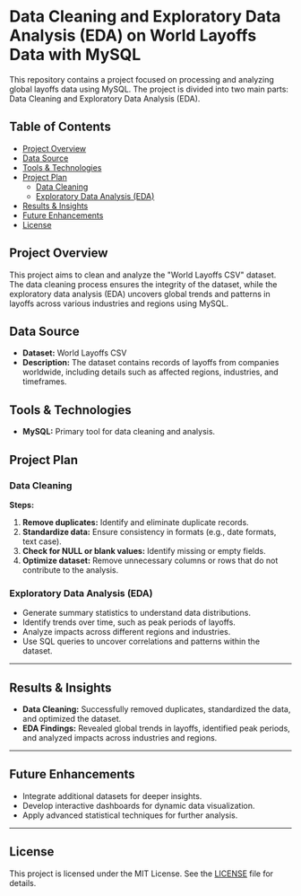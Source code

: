 # Data Cleaning and Exploratory Data Analysis (EDA) on World Layoffs Data with MySQL

This repository contains a project focused on processing and analyzing global layoffs data using MySQL. The project is divided into two main parts: Data Cleaning and Exploratory Data Analysis (EDA).

## Table of Contents
- [Project Overview](#project-overview)
- [Data Source](#data-source)
- [Tools & Technologies](#tools--technologies)
- [Project Plan](#project-plan)
  - [Data Cleaning](#data-cleaning)
  - [Exploratory Data Analysis (EDA)](#exploratory-data-analysis-eda)
- [Results & Insights](#results--insights)
- [Future Enhancements](#future-enhancements)
- [License](#license)

## Project Overview

This project aims to clean and analyze the "World Layoffs CSV" dataset. The data cleaning process ensures the integrity of the dataset, while the exploratory data analysis (EDA) uncovers global trends and patterns in layoffs across various industries and regions using MySQL.

## Data Source

- **Dataset:** World Layoffs CSV
- **Description:** The dataset contains records of layoffs from companies worldwide, including details such as affected regions, industries, and timeframes.

## Tools & Technologies

- **MySQL:** Primary tool for data cleaning and analysis.

## Project Plan

### Data Cleaning

**Steps:**
1. **Remove duplicates:** Identify and eliminate duplicate records.
2. **Standardize data:** Ensure consistency in formats (e.g., date formats, text case).
3. **Check for NULL or blank values:** Identify missing or empty fields.
4. **Optimize dataset:** Remove unnecessary columns or rows that do not contribute to the analysis.

### Exploratory Data Analysis (EDA)

- Generate summary statistics to understand data distributions.
- Identify trends over time, such as peak periods of layoffs.
- Analyze impacts across different regions and industries.
- Use SQL queries to uncover correlations and patterns within the dataset.

---

## Results & Insights

- **Data Cleaning:** Successfully removed duplicates, standardized the data, and optimized the dataset.
- **EDA Findings:** Revealed global trends in layoffs, identified peak periods, and analyzed impacts across industries and regions.

---

## Future Enhancements

- Integrate additional datasets for deeper insights.
- Develop interactive dashboards for dynamic data visualization.
- Apply advanced statistical techniques for further analysis.

---

## License

This project is licensed under the MIT License. See the [LICENSE](LICENSE) file for details.
